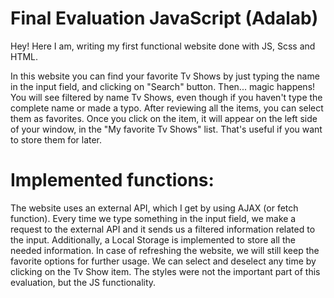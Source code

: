 # Final Evaluation JavaScript (Adalab)
Hey! Here I am, writing my first functional website done with JS, Scss and HTML.

In this website you can find your favorite Tv Shows by just typing the name in the input field, and clicking on "Search" button. Then... magic happens! You will see filtered by name Tv Shows, even though if you haven't type the complete name or made a typo. After reviewing all the items, you can select them as favorites. Once you click on the item, it will appear on the left side of your window, in the "My favorite Tv Shows" list. That's useful if you want to store them for later.

# Implemented functions:
The website uses an external API, which I get by using AJAX (or fetch function). Every time we type something in the input field, we make a request to the external API and it sends us a filtered information related to the input.
Additionally, a Local Storage is implemented to store all the needed information. In case of refreshing the website, we will still keep the favorite options for further usage.
We can select and deselect any time by clicking on the Tv Show item.
The styles were not the important part of this evaluation, but the JS functionality.
